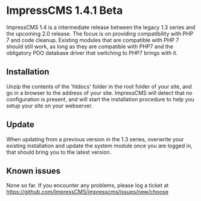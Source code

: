 # ImpressCMS 1.4.1 Beta

ImpressCMS 1.4 is a intermediate release between the legacy 1.3 series and the upcoming 2.0 release. The focus is on providing compatibility with PHP 7 and code cleanup. Existing modules that are compatible with PHP 7 should still work, as long as they are compatible with PHP7 and the obligatory PDO database driver that switching to PHP7 brings with it.

## Installation

Unzip the contents of the 'htdocs' folder in the root folder of your site, and go in a browser to the address of your site. ImpressCMS will detect that no configuration is present, and will start the installation procedure to help you setup your site on your webserver.

## Update

When updating from a previous version in the 1.3 series, overwrite your existing installation and update the system module once you are logged in, that should bring you to the latest version.

## Known issues

None so far. If you encounter any problems, please log a ticket at https://github.com/ImpressCMS/impresscms/issues/new/choose
